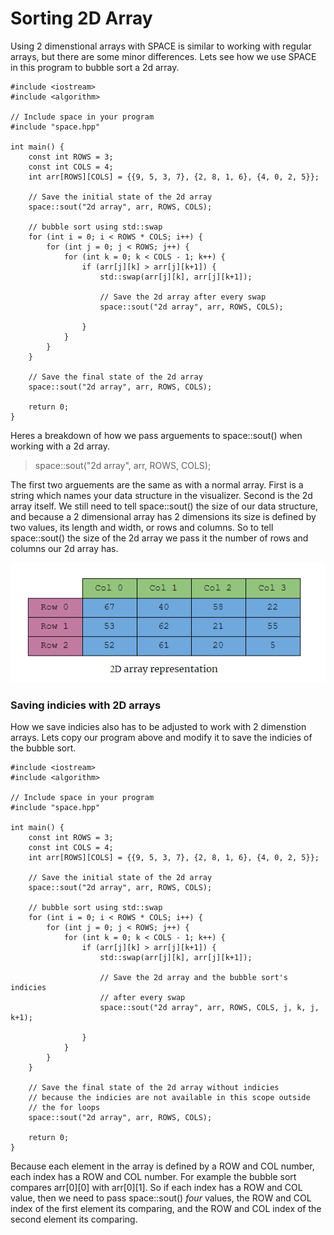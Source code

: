 # Sorting 2D Array

Using 2 dimenstional arrays with SPACE is similar to working with regular 
arrays, but there are some minor differences. Lets see how we use SPACE 
in this program to bubble sort a 2d array.

	#include <iostream>
	#include <algorithm>

	// Include space in your program
	#include "space.hpp"

	int main() {
	    const int ROWS = 3;
	    const int COLS = 4;
	    int arr[ROWS][COLS] = {{9, 5, 3, 7}, {2, 8, 1, 6}, {4, 0, 2, 5}};

	    // Save the initial state of the 2d array
	    space::sout("2d array", arr, ROWS, COLS);

	    // bubble sort using std::swap
	    for (int i = 0; i < ROWS * COLS; i++) {
	        for (int j = 0; j < ROWS; j++) {
	            for (int k = 0; k < COLS - 1; k++) {
	                if (arr[j][k] > arr[j][k+1]) {
	                    std::swap(arr[j][k], arr[j][k+1]);

						// Save the 2d array after every swap
	                    space::sout("2d array", arr, ROWS, COLS);

	                }
	            }
	        }
	    }

		// Save the final state of the 2d array
	    space::sout("2d array", arr, ROWS, COLS);

	    return 0;
	}

Heres a breakdown of how we pass arguements to space::sout() when working 
with a 2d array.

> space::sout("2d array", arr, ROWS, COLS);

The first two arguements are the same as with a normal array. First is a 
string which names your data structure in the visualizer. Second is 
the 2d array itself. We still need to tell space::sout() the size of 
our data structure, and because a 2 dimensional array has 2 dimensions its 
size is defined by two values, its length and width, or rows and columns. 
So to tell space::sout() the size of the 2d array we pass it the number of 
rows and columns our 2d array has.

![2d array visualized](assets/2D-array-rep.png)

### Saving indicies with 2D arrays

How we save indicies also has to be adjusted to work with 2 dimenstion arrays. 
Lets copy our program above and modify it to save the indicies of the 
bubble sort.

	#include <iostream>
	#include <algorithm>

	// Include space in your program
	#include "space.hpp"

	int main() {
	    const int ROWS = 3;
	    const int COLS = 4;
	    int arr[ROWS][COLS] = {{9, 5, 3, 7}, {2, 8, 1, 6}, {4, 0, 2, 5}};

	    // Save the initial state of the 2d array
	    space::sout("2d array", arr, ROWS, COLS);

	    // bubble sort using std::swap
	    for (int i = 0; i < ROWS * COLS; i++) {
	        for (int j = 0; j < ROWS; j++) {
	            for (int k = 0; k < COLS - 1; k++) {
	                if (arr[j][k] > arr[j][k+1]) {
	                    std::swap(arr[j][k], arr[j][k+1]);

						// Save the 2d array and the bubble sort's indicies
						// after every swap 
	                    space::sout("2d array", arr, ROWS, COLS, j, k, j, k+1);

	                }
	            }
	        }
	    }

		// Save the final state of the 2d array without indicies 
		// because the indicies are not available in this scope outside 
		// the for loops
	    space::sout("2d array", arr, ROWS, COLS);

	    return 0;
	}

Because each element in the array is defined by a ROW and COL number, each 
index has a ROW and COL number. For example the bubble sort compares 
arr[0][0] with arr[0][1]. So if each index has a ROW and COL value, then 
we need to pass space::sout() *four* values, the ROW and COL index of the 
first element its comparing, and the ROW and COL index of the second 
element its comparing.
